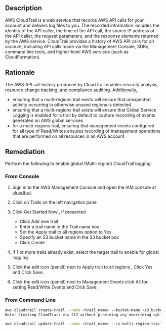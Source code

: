 ## Description

AWS CloudTrail is a web service that records AWS API calls for your account and delivers log files to you. The recorded information includes the identity of the API caller, the time of the API call, the source IP address of the API caller, the request parameters, and the response elements returned by the AWS service. CloudTrail provides a history of AWS API calls for an account, including API calls made via the Management Console, SDKs, command line tools, and higher-level AWS services (such as CloudFormation).

## Rationale

The AWS API call history produced by CloudTrail enables security analysis, resource change tracking, and compliance auditing. Additionally,

- ensuring that a multi-regions trail exists will ensure that unexpected activity occurring in otherwise unused regions is detected
- ensuring that a multi-regions trail exists will ensure that Global Service Logging is enabled for a trail by default to capture recording of events generated on AWS global services
- for a multi-regions trail, ensuring that management events configured for all type of Read/Writes ensures recording of management operations that are performed on all resources in an AWS account

## Remediation

Perform the following to enable global (Multi-region) CloudTrail logging:

### From Console

1. Sign in to the AWS Management Console and open the IAM console at [cloudtrail](https://console.aws.amazon.com/cloudtrail)
2. Click on Trails on the left navigation pane
3. Click Get Started Now , if presented

   - Click Add new trail
   - Enter a trail name in the Trail name box
   - Set the Apply trail to all regions option to Yes
   - Specify an S3 bucket name in the S3 bucket box
   - Click Create

4. If 1 or more trails already exist, select the target trail to enable for global logging
5. Click the edit icon (pencil) next to Apply trail to all regions , Click Yes and
   Click Save.
6. Click the edit icon (pencil) next to Management Events click All for setting
   Read/Write Events and Click Save.

### From Command Line

```bash
aws cloudtrail create-trail --name <trail_name> --bucket-name <s3_bucket_for_cloudtrail> --is-multi-region-trail
Note: Creating CloudTrail via CLI without providing any overriding options configures Management Events to 'set' All 'type' of Read/Writes by default

aws cloudtrail update-trail --name <trail_name> --is-multi-region-trail
```
